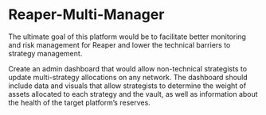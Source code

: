 # Reaper-Multi-Manager

The ultimate goal of this platform would be to facilitate better monitoring and risk management for Reaper and lower the technical barriers to strategy management.

Create an admin dashboard that would allow non-technical strategists to update multi-strategy allocations on any network. The dashboard should include data and visuals that allow strategists to determine the weight of assets allocated to each strategy and the vault, as well as information about the health of the target platform’s reserves.

